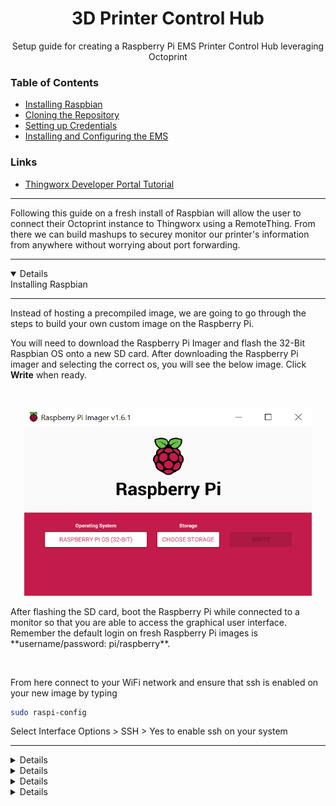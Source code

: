 <h1 align="center">3D Printer Control Hub</h1>
<p align="center">Setup guide for creating a Raspberry Pi EMS Printer Control Hub leveraging Octoprint</p> 


### Table of Contents  
* [Installing Raspbian](#raspbian)
* [Cloning the Repository](#printerControl)
* [Setting up Credentials](#keys)
* [Installing and Configuring the EMS](#ems)

### Links
* [Thingworx Developer Portal Tutorial](https://developer.thingworx.com/resources/guides/thingworx-raspberry-pi-quickstart)
---
Following this guide on a fresh install of Raspbian will allow the user to connect their Octoprint instance to Thingworx using a RemoteThing. From there we can build mashups to securey monitor
our printer's information from anywhere without worrying about port forwarding. 

---





<a name="raspbian"/>

<details open>
<summary>Installing Raspbian</summary>

---
  
<p>
Instead of hosting a precompiled image, we are going to go through the steps to build your own custom image on the Raspberry Pi.

You will need to download the Raspberry Pi Imager and flash the 32-Bit Raspbian OS onto a new SD card. After downloading the Raspberry Pi imager and selecting the correct os, you will see the below image. Click **Write** when ready.
</p>
<br>

<p align="center">
  <img width="460" height="300" src="https://github.com/PTC-Education/RPi-EdgeMicroserver/blob/main/3D-Printer-Control-Hub/images/raspbian-32bit.png" />
</p>

<p>
After flashing the SD card, boot the Raspberry Pi while connected to a monitor so that you are able to access the graphical user interface. Remember the default login on fresh Raspberry Pi images is **username/password: pi/raspberry**. 
</p>
<br>

<p>
From here connect to your WiFi network and ensure that ssh is enabled on your new image by typing 
</p>
  
```bash
sudo raspi-config
```
<p>
Select Interface Options > SSH > Yes to enable ssh on your system
</p>
  
---
  
</details>  





<a name="python3"/>

<details close>
<summary>Python3 Default Setup</summary>

---
  
The core of this printer control application is built off of a series of python3 scripts that are called via callback functions in our predefined services. In order for the EMS to accurately call these scripts we must ensure that the Raspberry Pi is setup to call python3 on default. 

<br>
  
In order to do this we will make use of a script made by Adafruit. The below commands will install the libraries for adafruit sensors and also set the default to python3. Answer **YES** to the prompts and wait for the process to complete.
    
```bash
cd ~
sudo pip3 install --upgrade adafruit-python-shell
wget https://raw.githubusercontent.com/adafruit/Raspberry-Pi-Installer-Scripts/master/raspi-blinka.py
sudo python3 raspi-blinka.py
```
  
---  
  
</details>





<a name="printerControl" />

<details close> 
<summary>Cloning the Repository</summary>

---

In order to make sure that the EMS and custom python scripts can find each other we will place all of our files in the root directory. Now we are going to clone with repository into our root folder using the below bash commands.
```bash
# Move to your root directory
cd 

# Clone this repository to your root directory. 
git clone "https://github.com/PTC-Education/RPi-EdgeMicroserver.git"
```

When cloning the repository you may have to enter your Github credentials, enter your username and password in order to authenticate the download command. Once completed, you can traverse to the **3D-Printer-Control-Hub** subfolder and investigate the folder structure. 

```bash 
cd RPi-EdgeMicroserver/3D-Printer-Control-Hub/

ls

# --- output folders ---

# - template - stores the PiTemplate.lua for the Remote Thing

# - scripts - stores all of the Python scripts driving the EMS connection
  
# - config - stores the EMS and LuascriptResource information for the Printer Control Thing setup.

# - security - contains the keys.txt file to store the users credentials

# - images - assets for the readme documentation

----------------------
```
  
---
  
</details>





<a name="keys" /> 

<details close>
<summary>Setting up Keys</summary>
  
---
  
Now that the repository has been downloaded we need to load our app keys into a keys.txt so that they will be accessible to the EMS when it is monitoring our printer instance. Included in the 3D-Printer-Control-Hub is a bash script, setup.sh, that should be run with the below command:

```bash
bash setup.sh
```

By running this script you will be prompted to enter your Thingworx, Onshape, and Octoprint credentials. These credentials will be persistently stored in the security folder of this repository in keys.txt

Before moving on to the next steps lets make sure that we accurately wrote out the api keys to the keys.txt file. In a new terminal window enter the below commands to view and verify the generated keys.txt file.

```bash
cd
  
sudo nano RPi-EdgeMicroserver/3D-Printer-Control-Hub/security/keys.txt
```
Once our api keys have been verified we can move on to install the Edge Microserver.
  
---

</details>





<a name="ems"/>

<details close>
  
<summary>Installing EMS</summary>


  
---
  
<p>
  When installing the Edge Microserver, we are going to build off the existing tutorial posted on the Thingworx Developer Portal, which can be found in the **Links** section above. In order to access the Thingworx Developer portal you must create an account. 
</p>
  

  
<p> 
The high level of the Developer Portal Tutorial walks the user through install, api key generation, and base configuration of the remote thing. Due to the fact that we are implementing a prebuilt edge device we can skip some of the steps of the tutorial. As you progress from step 1 cross reference the differences outlined in the next section here in order to get your Printer Control Thing setup.
</p>
  
---  
  
**Step 1:**
<p>
No changes on this step
</p> 
  
---  
  
**Step 2:**

Download the EMS .zip file and drag from the Downloads folder to the root folder one level up. 
From here you can continue and unzip folder, feel free to remove the downloaded zip file with
  
```bash 
rm MED-61060-CD-054_SP9_Microserver-Linux-arm-hwfpu-openssl-5-4-6-1154.zip
```
  
---
  
**Step 3:**

If you have not made an application key for your Thingworx instance yet follow this step, but rerun **Setting up Keys** to ensure that your credentials have been accurately stored.

---

**Step 4 - 9**
  
<p>
We have already preconfigured your EMS and LuascriptResource so we will deviate from the steps here. A bash script has been written to copy over the files to the EMS server. Enter the below commands into your terminal window to start the file copy.
</p>
  
```bash 
# Move to home directory
cd ~
  
# Move to correct place for copying
cd RPi-EdgeMicroserver/3D-Printer-Control-Hub/
  
# Copy the files to EMS
bash copy.sh
```
<p>
  In order to create a unique PrinterControlThing we must rename our RemoteThing in the config.lua file. Enter the below command to open the file for editing. 
  
```bash
cd ~
  
# Move to correct place for copying
sudo nano microserver/etc/config.json
``` 
  
Upon opening you will see
  
```json
{
        "ws_servers":   [{
                        "host": "Enter host here",
                        "port": 443
                }],
        "appkey":       "Enter app key here",
        "http_server":  {
                "host": "127.0.0.1",
                "port": 8080,
                "use_default_certificate":  true,
                "ssl":  false,
                "authenticate": false
        },
        "logger":       {
                "level": "INFO"
        },
        "certificates": {
                "validate": false,
                "disable_hostname_validation":  true
        }
}
```  
Enter your Thingworx host url in the "host" field and and appkey in the "appkey" field. At this point your EMS will be configured for connection.

You will also need to alter the config.lua file with a unique name for your Thingworx server. Enter the follow bash commands to access the copied config.lua file.
  
```bash
cd ~
  
# Move to correct place for copying
sudo nano microserver/etc/config.lua
```
  
</p>
<p>
At this point in the tutorial return to Steps 5 and 7 to start the EMS and LuascriptResource. Once all 
</p>
</details>



<a name="properties"/>
